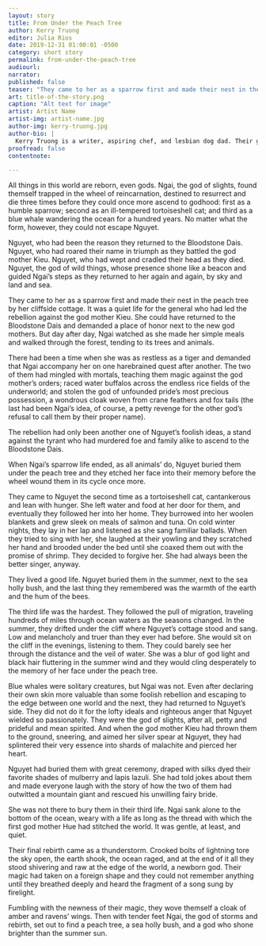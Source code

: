 ```yaml
---
layout: story
title: From Under the Peach Tree
author: Kerry Truong
editor: Julia Rios
date: 2019-12-31 01:00:01 -0500
category: short story
permalink: from-under-the-peach-tree
audiourl:
narrator:
published: false
teaser: "They came to her as a sparrow first and made their nest in the peach tree by her cliffside cottage."
art: title-of-the-story.png
caption: "Alt text for image"
artist: Artist Name
artist-img: artist-name.jpg
author-img: kerry-truong.jpg
author-bio: |
  Kerry Truong is a writer, aspiring chef, and lesbian dog dad. Their genres are diverse, but you can be certain that their fantasy will always have a little bit of romance and their romance a little bit of fantasy. They like watching food videos and daydreaming about what they’ll eat next, which is probably why their stories always feature delicious meals. If you like food, asking “but what if lesbians” every time you watch a TV show, and cute animals, you can follow their ramblings on Twitter as [@ninetalesk](http://www.twitter.com/ninetalesk).
proofread: false
contentnote:

---
```


All things in this world are reborn, even gods. Ngai, the god of slights, found themself trapped in the wheel of reincarnation, destined to resurrect and die three times before they could once more ascend to godhood: first as a humble sparrow; second as an ill-tempered tortoiseshell cat; and third as a blue whale wandering the ocean for a hundred years. No matter what the form, however, they could not escape Nguyet.

Nguyet, who had been the reason they returned to the Bloodstone Dais. Nguyet, who had roared their name in triumph as they battled the god mother Kieu. Nguyet, who had wept and cradled their head as they died. Nguyet, the god of wild things, whose presence shone like a beacon and guided Ngai’s steps as they returned to her again and again, by sky and land and sea.

They came to her as a sparrow first and made their nest in the peach tree by her cliffside cottage. It was a quiet life for the general who had led the rebellion against the god mother Kieu. She could have returned to the Bloodstone Dais and demanded a place of honor next to the new god mothers. But day after day, Ngai watched as she made her simple meals and walked through the forest, tending to its trees and animals.

There had been a time when she was as restless as a tiger and demanded that Ngai accompany her on one harebrained quest after another. The two of them had mingled with mortals, teaching them magic against the god mother’s orders; raced water buffalos across the endless rice fields of the underworld; and stolen the god of unfounded pride’s most precious possession, a wondrous cloak woven from crane feathers and fox tails (the last had been Ngai’s idea, of course, a petty revenge for the other god’s refusal to call them by their proper name).

The rebellion had only been another one of Nguyet’s foolish ideas, a stand against the tyrant who had murdered foe and family alike to ascend to the Bloodstone Dais.

When Ngai’s sparrow life ended, as all animals’ do, Nguyet buried them under the peach tree and they etched her face into their memory before the wheel wound them in its cycle once more.

They came to Nguyet the second time as a tortoiseshell cat, cantankerous and lean with hunger. She left water and food at her door for them, and eventually they followed her into her home. They burrowed into her woolen blankets and grew sleek on meals of salmon and tuna. On cold winter nights, they lay in her lap and listened as she sang familiar ballads. When they tried to sing with her, she laughed at their yowling and they scratched her hand and brooded under the bed until she coaxed them out with the promise of shrimp. They decided to forgive her. She had always been the better singer, anyway.

They lived a good life. Nguyet buried them in the summer, next to the sea holly bush, and the last thing they remembered was the warmth of the earth and the hum of the bees.

The third life was the hardest. They followed the pull of migration, traveling hundreds of miles through ocean waters as the seasons changed. In the summer, they drifted under the cliff where Nguyet’s cottage stood and sang. Low and melancholy and truer than they ever had before. She would sit on the cliff in the evenings, listening to them. They could barely see her through the distance and the veil of water. She was a blur of god light and black hair fluttering in the summer wind and they would cling desperately to the memory of her face under the peach tree.

Blue whales were solitary creatures, but Ngai was not. Even after declaring their own skin more valuable than some foolish rebellion and escaping to the edge between one world and the next, they had returned to Nguyet’s side. They did not do it for the lofty ideals and righteous anger that Nguyet wielded so passionately. They were the god of slights, after all, petty and prideful and mean spirited. And when the god mother Kieu had thrown them to the ground, sneering, and aimed her silver spear at Nguyet, they had splintered their very essence into shards of malachite and pierced her heart.

Nguyet had buried them with great ceremony, draped with silks dyed their favorite shades of mulberry and lapis lazuli. She had told jokes about them and made everyone laugh with the story of how the two of them had outwitted a mountain giant and rescued his unwilling fairy bride.

She was not there to bury them in their third life. Ngai sank alone to the bottom of the ocean, weary with a life as long as the thread with which the first god mother Hue had stitched the world. It was gentle, at least, and quiet.

Their final rebirth came as a thunderstorm. Crooked bolts of lightning tore the sky open, the earth shook, the ocean raged, and at the end of it all they stood shivering and raw at the edge of the world, a newborn god. Their magic had taken on a foreign shape and they could not remember anything until they breathed deeply and heard the fragment of a song sung by firelight.

Fumbling with the newness of their magic, they wove themself a cloak of amber and ravens’ wings. Then with tender feet Ngai, the god of storms and rebirth, set out to find a peach tree, a sea holly bush, and a god who shone brighter than the summer sun.
